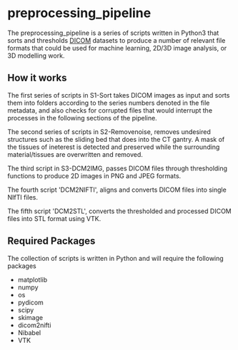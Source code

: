 # preprocessing_pipeline

The preprocessing_pipeline is a series of scripts written in Python3 that sorts and thresholds [DICOM](https://www.dicomstandard.org/about/) datasets to produce a number of relevant file formats that could be used for machine learning, 2D/3D image analysis, or 3D modelling work.

## How it works
The first series of scripts in S1-Sort takes DICOM images as input and sorts them into folders according to the series numbers denoted in the file metadata, and also checks for corrupted files that would interrupt the processes in the following sections of the pipeline.

The second series of scripts in S2-Removenoise, removes undesired structures such as the sliding bed that does into the CT gantry. A mask of the tissues of ineterest is detected and preserved while the surrounding material/tissues are overwritten and removed.

The third script in S3-DCM2IMG, passes DICOM files through thresholding functions to produce 2D images in PNG and JPEG formats.

The fourth script 'DCM2NIFTI', aligns and converts DICOM files into single NIfTI files.

The fifth script 'DCM2STL', converts the thresholded and processed DICOM files into STL format using VTK.



## Required Packages
The collection of scripts is written in Python and will require the following packages
- matplotlib
- numpy
- os
- pydicom
- scipy
- skimage
- dicom2nifti
- Nibabel
- VTK

